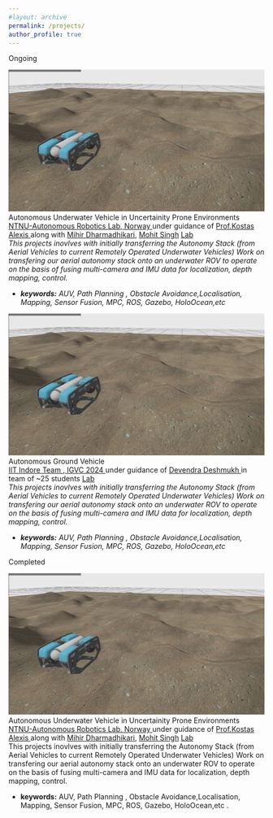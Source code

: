 ```yaml
---
#layout: archive
permalink: /projects/
author_profile: true
---
```



Ongoing


<div class="research-block lightyellow">
	<div class="up">
		<span class="research-img">
			<img src="/images/ntnu-bluerov2.jpeg">
		</span>
	</div>
	<div class="down">
		<div class="title">Autonomous Underwater Vehicle in Uncertainity Prone Environments</div>
		<div class="sub-title">
			<a href="https://www.autonomousrobotslab.com/"  style="font-family: inherit;" >NTNU-Autonomous Robotics Lab, Norway </a> under guidance of 
			<a href="http://www.kostasalexis.com/">Prof.Kostas Alexis </a> along with 
			<a href="https://www.ntnu.edu/employees/mihir.dharmadhikari">Mihir Dharmadhikari</a>, 
			<a href="https://www.ntnu.edu/employees/mohit.singh"> Mohit Singh</a>
			<a class="tab_paper" href="https://www.autonomousrobotslab.com/">Lab</a>
		</div>
		<span class="research-text">
		<i>This projects inovlves with initially transferring the Autonomy Stack (from Aerial Vehicles to current Remotely Operated Underwater Vehicles) Work on transfering our aerial autonomy stack onto an underwater ROV to operate on the basis of fusing multi-camera and IMU data for localization, depth mapping, control.
		<br>
		<ul>
		  <li> <b>keywords:</b> AUV, Path Planning , Obstacle Avoidance,Localisation, Mapping, Sensor Fusion, MPC, ROS, Gazebo, HoloOcean,etc </li>
		</ul>
		</i>
		</span>
	</div>
</div>


<div class="research-block lightyellow">
	<div class="up">
		<span class="research-img">
			<img src="/images/ntnu-bluerov2.jpeg">
		</span>
	</div>
	<div class="down">
		<div class="title">Autonomous Ground Vehicle</div>
		<div class="sub-title">
		<a href="https://www.autonomousrobotslab.com/"  style="font-family: inherit;" >IIT Indore Team , IGVC 2024 </a> under guidance of 
		<a href="http://www.kostasalexis.com/">Devendra Deshmukh </a> in team of ~25 students
		<a class="tab_paper" href="https://www.autonomousrobotslab.com/">Lab</a></div>
		<span class="research-text">
		<i>This projects inovlves with initially transferring the Autonomy Stack (from Aerial Vehicles to current Remotely Operated Underwater Vehicles) Work on transfering our aerial autonomy stack onto an underwater ROV to operate on the basis of fusing multi-camera and IMU data for localization, depth mapping, control.
		<br>
		<ul>
		  <li> <b>keywords:</b> AUV, Path Planning , Obstacle Avoidance,Localisation, Mapping, Sensor Fusion, MPC, ROS, Gazebo, HoloOcean,etc </li>
		</ul>
		</i>
		</span>
	</div>
</div>



Completed 

<div class="research-block lightyellow">
	<div class="up">
		<span class="research-img">
			<img src="/images/ntnu-bluerov2.jpeg">
		</span>
	</div>
	<div class="down">
		<div class="title">Autonomous Underwater Vehicle in Uncertainity Prone Environments</div>
		<div class="sub-title">
			<a href="https://www.autonomousrobotslab.com/"  style="font-family: inherit;" >NTNU-Autonomous Robotics Lab, Norway </a> under guidance of 
			<a href="http://www.kostasalexis.com/">Prof.Kostas Alexis </a> along with 
			<a href="https://www.ntnu.edu/employees/mihir.dharmadhikari">Mihir Dharmadhikari</a>, 
			<a href="https://www.ntnu.edu/employees/mohit.singh"> Mohit Singh</a>
			<a class="tab_paper" href="https://www.autonomousrobotslab.com/">Lab</a>
		</div>
		<span class="research-text">
		This projects inovlves with initially transferring the Autonomy Stack (from Aerial Vehicles to current Remotely Operated Underwater Vehicles) Work on transfering our aerial autonomy stack onto an underwater ROV to operate on the basis of fusing multi-camera and IMU data for localization, depth mapping, control.
		<br>
		<ul>
		  <li> <b>keywords:</b> AUV, Path Planning , Obstacle Avoidance,Localisation, Mapping, Sensor Fusion, MPC, ROS, Gazebo, HoloOcean,etc . </li>
		</ul>
		</span>
	</div>
</div>


<!-- ## Autonomous Underwater Vehicle in Uncertainity Prone Environments

<a href="https://www.autonomousrobotslab.com/">NTNU-Autonomous Robotics Lab, Norway </a> under guidance of <a href="http://www.kostasalexis.com/">Prof.Kostas Alexis </a> along with <a href="https://www.ntnu.edu/employees/mihir.dharmadhikari">Mihir Dharmadhikari</a>, <a href="https://www.ntnu.edu/employees/mohit.singh"> Mohit Singh</a>

- **Keywords: AUV, Path Planning , Obstacle Avoidance,Localisation, Mapping, Sensor Fusion, MPC, ROS, Gazebo, HoloOcean,etc**
<br> -->


<!-- <span class="research-img">
	<img src="/images/ntnu-bluerov2.jpeg" width="450px">
</span> -->